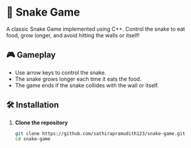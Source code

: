 # 🐍 Snake Game

A classic Snake Game implemented using C++. Control the snake to eat food, grow longer, and avoid hitting the walls or itself!

## 🎮 Gameplay

- Use arrow keys to control the snake.
- The snake grows longer each time it eats the food.
- The game ends if the snake collides with the wall or itself.



## 🛠️ Installation

1. **Clone the repository**
   ```bash
   git clone https://github.com/sathirapramudith123/snake-game.git
   cd snake-game
